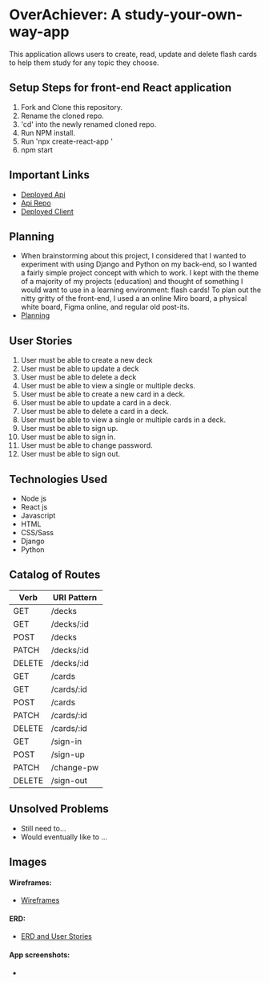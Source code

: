 # OverAchiever: A study-your-own-way-app

This application allows users to create, read, update and delete flash cards to help them study for any topic they choose.

## Setup Steps for front-end React application
1. Fork and Clone this repository.
2. Rename the cloned repo.
3. 'cd' into the newly renamed cloned repo.
4. Run NPM install.
5. Run 'npx create-react-app <my-app>'
6. npm start

## Important Links
- [Deployed Api]()
- [Api Repo]()
- [Deployed Client]()

## Planning
- When brainstorming about this project, I considered that I wanted to experiment with using Django and Python on my back-end, so I wanted a fairly simple project concept with which to work. I kept with the theme of a majority of my projects (education) and thought of something I would want to use in a learning environment: flash cards! To plan out the nitty gritty of the front-end, I used a an online Miro board, a physical white board, Figma online, and regular old post-its.
- [Planning](https://imgur.com/Bax5P1E)

## User Stories
1. User must be able to create a new deck
2. User must be able to update a deck
3. User must be able to delete a deck
4. User must be able to view a single or multiple decks.
5. User must be able to create a new card in a deck.
6. User must be able to update a card in a deck.
7. User must be able to delete a card in a deck.
8. User must be able to view a single or multiple cards in a deck.
9. User must be able to sign up.
10. User must be able to sign in.
11. User must be able to change password.
12. User must be able to sign out.

## Technologies Used
- Node js
- React js
- Javascript
- HTML
- CSS/Sass
- Django
- Python

## Catalog of Routes
Verb         |	URI Pattern
------------ | -------------
GET | /decks
GET | /decks/:id
POST | /decks
PATCH | /decks/:id
DELETE | /decks/:id
GET | /cards
GET | /cards/:id
POST | /cards
PATCH | /cards/:id
DELETE | /cards/:id
GET | /sign-in
POST | /sign-up
PATCH | /change-pw
DELETE | /sign-out

## Unsolved Problems
- Still need to...
- Would eventually like to ...

## Images
#### Wireframes:
- [Wireframes](https://imgur.com/5FcImgH)
#### ERD:
- [ERD and User Stories](https://imgur.com/tOQRNyn)
#### App screenshots:
- []()